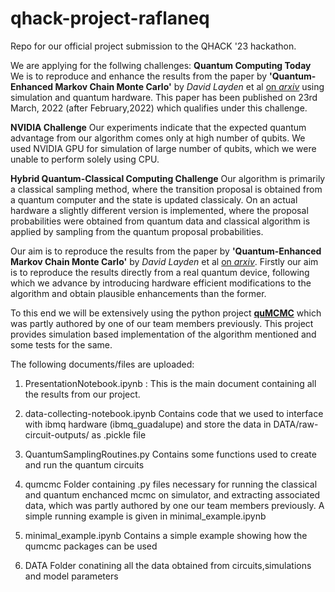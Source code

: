 # qhack-project-raflaneq
Repo for our official project submission to the QHACK '23 hackathon.

We are applying for the follwing challenges:
**Quantum Computing Today**
We is to reproduce and enhance the results from the paper by **'Quantum-Enhanced Markov Chain Monte Carlo'** by *David Layden* et al [on *arxiv*](https://arxiv.org/abs/2203.12497) using simulation and quantum hardware. This paper has been published on  23rd March, 2022 (after February,2022) which qualifies under this challenge.

**NVIDIA Challenge**
Our experiments indicate that the expected quantum advantage from our algorithm comes only at high number of qubits. We used NVIDIA GPU for simulation of large number of qubits, which we were unable to perform solely using CPU.

**Hybrid Quantum-Classical Computing Challenge**
Our algorithm is primarily a classical sampling method, where the transition proposal is obtained from a quantum computer and the state is updated classicaly. On an actual hardware a slightly different version is implemented, where the proposal probabilities were obtained from quantum data and classical algorithm is applied by sampling from the quantum proposal probabilities.



Our aim is to reproduce the results from the paper by **'Quantum-Enhanced Markov Chain Monte Carlo'** by *David Layden* et al [on *arxiv*](https://arxiv.org/abs/2203.12497). Firstly our aim is to reproduce the results directly from a real quantum device, following which we advance by introducing hardware efficient modifications to the algorithm and obtain plausible enhancements than the former.

To this end we will be extensively using the python project [**quMCMC**](https://github.com/pafloxy/quMCMC) which was partly authored by one of our team members previously. This project provides simulation based implementation of the algorithm mentioned and some tests for the same.

The following documents/files are uploaded:
1. PresentationNotebook.ipynb :
This is the main document containing all the results from our project.

2. data-collecting-notebook.ipynb
Contains code that we used to interface with ibmq hardware (ibmq_guadalupe) and store the data in DATA/raw-circuit-outputs/ as .pickle file

3. QuantumSamplingRoutines.py
Contains some functions used to create and run the quantum circuits

4. qumcmc
Folder containing .py files necessary for running the classical and quantum enchanced mcmc on simulator, and extracting associated data, which was partly authored by one our team members previously. A simple running example is given in minimal_example.ipynb

5. minimal_example.ipynb
Contains a simple example showing how the qumcmc packages can be used

6. DATA
Folder conatining all the data obtained from circuits,simulations and model parameters